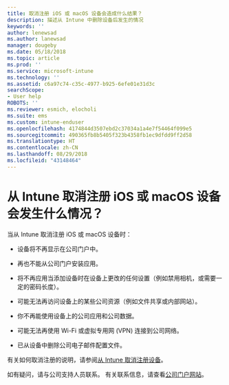```yaml
---
title: 取消注册 iOS 或 macOS 设备会造成什么结果？
description: 描述从 Intune 中删除设备后发生的情况
keywords: ''
author: lenewsad
ms.author: lanewsad
manager: dougeby
ms.date: 05/18/2018
ms.topic: article
ms.prod: ''
ms.service: microsoft-intune
ms.technology: ''
ms.assetid: c6a97c74-c35c-4977-b925-6efe01e31d3c
searchScope:
- User help
ROBOTS: ''
ms.reviewer: esmich, elocholi
ms.suite: ems
ms.custom: intune-enduser
ms.openlocfilehash: 4174844d3507ebd2c37034a1a4e7f54464f099e5
ms.sourcegitcommit: 490365fb8b5405f323b4358fb1ec9dfdd9ff2d58
ms.translationtype: HT
ms.contentlocale: zh-CN
ms.lasthandoff: 08/29/2018
ms.locfileid: "43148464"
---
```

# <a name="what-happens-if-you-unenroll-your-ios-or-macos-device-from-intune"></a>从 Intune 取消注册 iOS 或 macOS 设备会发生什么情况？

当从 Intune 取消注册 iOS 或 macOS 设备时：

-   设备将不再显示在公司门户中。

-   再也不能从公司门户安装应用。

-   将不再应用当添加设备时在设备上更改的任何设置（例如禁用相机，或需要一定的密码长度）。

-   可能无法再访问设备上的某些公司资源（例如文件共享或内部网站）。

-   你不再能使用设备上的公司应用和公司数据。

-   可能无法再使用 Wi-Fi 或虚拟专用网 (VPN) 连接到公司网络。

-   已从设备中删除公司电子邮件配置文件。

有关如何取消注册的说明，请参阅[从 Intune 取消注册设备](unenroll-your-device-from-intune-ios.md)。

如有疑问，请与公司支持人员联系。 有关联系信息，请查看[公司门户网站](https://go.microsoft.com/fwlink/?linkid=2010980)。
